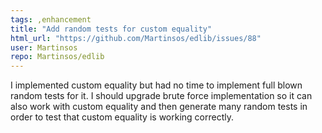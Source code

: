 ```yaml
---
tags: ,enhancement
title: "Add random tests for custom equality"
html_url: "https://github.com/Martinsos/edlib/issues/88"
user: Martinsos
repo: Martinsos/edlib
---
```


I implemented custom equality but had no time to implement full blown random tests for it.
I should upgrade brute force implementation so it can also work with custom equality and then generate many random tests in order to test that custom equality is working correctly.
